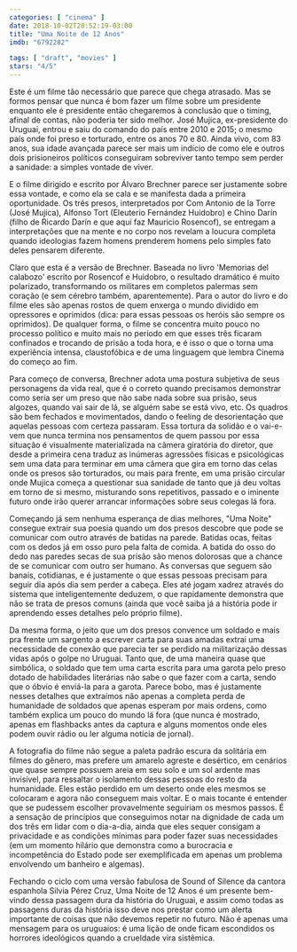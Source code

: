 ```yaml
---
categories: [ "cinema" ]
date: 2018-10-02T20:52:19-03:00
title: "Uma Noite de 12 Anos"
imdb: "6792282"

tags: [ "draft", "movies" ]
stars: "4/5"
---
```

Este é um filme tão necessário que parece que chega atrasado. Mas se formos pensar que nunca é bom fazer um filme sobre um presidente enquanto ele é presidente então chegaremos à conclusão que o timing, afinal de contas, não poderia ter sido melhor. José Mujica, ex-presidente do Uruguai, entrou e saiu do comando do país entre 2010 e 2015; o mesmo país onde foi preso e torturado, entre os anos 70 e 80. Ainda vivo, com 83 anos, sua idade avançada parece ser mais um indício de como ele e outros dois prisioneiros políticos conseguiram sobreviver tanto tempo sem perder a sanidade: a simples vontade de viver.

E o filme dirigido e escrito por Álvaro Brechner parece ser justamente sobre essa vontade, e como ela se cala e se manifesta dada a primeira oportunidade. Os três presos, interpretados por Com Antonio de la Torre (José Mujica), Alfonso Tort (Eleuterio Fernández Huidobro) e Chino Darín (filho de Ricardo Darín e que aqui faz Mauricio Rosencof), se entregam a interpretações que na mente e no corpo nos revelam a loucura completa quando ideologias fazem homens prenderem homens pelo simples fato deles pensarem diferente.

Claro que esta é a versão de Brechner. Baseada no livro 'Memorias del calabozo' escrito por Rosencof e Huidobro, o resultado dramático é muito polarizado, transformando os militares em completos palermas sem coração (e sem cérebro também, aparentemente). Para o autor do livro e do filme eles são apenas rostos de quem enxerga o mundo dividido em opressores e oprimidos (dica: para essas pessoas os heróis são sempre os oprimidos). De qualquer forma, o filme se concentra muito pouco no processo político e muito mais no período em que esses três ficaram confinados e trocando de prisão a toda hora, e é isso o que o torna uma experiência intensa, claustofóbica e de uma linguagem que lembra Cinema do começo ao fim.

Para começo de conversa, Brechner adota uma postura subjetiva de seus personagens da vida real, que é o correto quando precisamos demonstrar como seria ser um preso que não sabe nada sobre sua prisão, seus algozes, quando vai sair de lá, se alguém sabe se está vivo, etc. Os quadros são bem fechados e movimentados, dando o feeling de desorientação que aquelas pessoas com certeza passaram. Essa tortura da solidão e o vai-e-vem que nunca termina nos pensamentos de quem passou por essa situação é visualmente materializada na câmera giratória do diretor, que desde a primeira cena traduz as inúmeras agressões físicas e psicológicas sem uma data para terminar em uma câmera que gira em torno das celas onde os presos são torturados, ou mais para frente, em uma prisão circular onde Mujica começa a questionar sua sanidade de tanto que já deu voltas em torno de si mesmo, misturando sons repetitivos, passado e o iminente futuro onde irão querer arrancar informações sobre seus colegas lá fora.

Começando já sem nenhuma esperança de dias melhores, "Uma Noite" consegue extrair sua poesia quando um dos presos descobre que pode se comunicar com outro através de batidas na parede. Batidas ocas, feitas com os dedos já em osso puro pela falta de comida. A batida do osso do dedo nas paredes secas de sua prisão são menos dolorosas que a chance de se comunicar com outro ser humano. As conversas que seguem são banais, cotidianas, e é justamente o que essas pessoas precisam para seguir dia após dia sem perder a cabeça. Eles até jogam xadrez através do sistema que inteligentemente deduzem, o que rapidamente demonstra que não se trata de presos comuns (ainda que você saiba já a história pode ir aprendendo esses detalhes pelo próprio filme).

Da mesma forma, o jeito que um dos presos convence um soldado e mais pra frente um sargento a escrever carta para suas amadas extrai uma necessidade de conexão que parecia ter se perdido na militarização dessas vidas após o golpe no Uruguai. Tanto que, de uma maneira quase que simbólica, o soldado que tem uma carta escrita para uma garota pelo preso dotado de habilidades literárias não sabe o que fazer com a carta, sendo que o óbvio é enviá-la para a garota. Parece bobo, mas é justamente nesses detalhes que extraímos não apenas a completa perda de humanidade de soldados que apenas esperam por mais ordens, como também explica um pouco do mundo lá fora (que nunca é mostrado, apenas em flashbacks antes da captura e alguns momentos onde eles podem ouvir rádio ou ler alguma notícia de jornal).

A fotografia do filme não segue a paleta padrão escura da solitária em filmes do gênero, mas prefere um amarelo agreste e desértico, em cenários que quase sempre possuem areia em seu solo e um sol ardente mas invisível, para ressaltar o isolamento dessas pessoas do resto da humanidade. Eles estão perdido em um deserto onde eles mesmos se colocaram e agora não conseguem mais voltar. E o mais tocante é entender que se pudessem escolher provavelmente seguiriam os mesmos passos. É a sensação de princípios que conseguimos notar na dignidade de cada um dos três em lidar com o dia-a-dia, ainda que eles sequer consigam a privacidade e as condições mínimas para poder fazer suas necessidades (em um momento hilário que demonstra como a burocracia e incompetência do Estado pode ser exemplificada em apenas um problema envolvendo um banheiro e algemas).

Fechando o ciclo com uma versão fabulosa de Sound of Silence da cantora espanhola Silvia Pérez Cruz, Uma Noite de 12 Anos é um presente bem-vindo dessa passagem dura da história do Uruguai, e assim como todas as passagens duras da história isso deve nos prestar como um alerta importante de coisas que não devemos repetir no futuro. Não é apenas uma mensagem para os uruguaios: é uma lição de onde ficam escondidos os horrores ideológicos quando a crueldade vira sistêmica.

